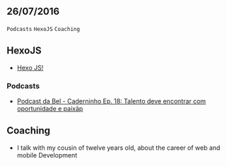 26/07/2016
----------

`Podcasts`  `HexoJS` `Coaching`

## HexoJS

- [Hexo JS!](https://hexo.io/)


### Podcasts

- [Podcast da Bel - Caderninho Ep. 18: Talento deve encontrar com oportunidade e paixãp](http://podcastdabel.com.br/caderninhodabel018)

## Coaching

- I talk with my cousin of twelve years old, about the career of web and mobile Development
